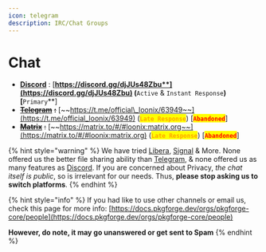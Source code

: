 ```yaml
---
icon: telegram
description: IRC/Chat Groups
---
```


# Chat

* [**Discord**](https://discord.gg/djJUs48Zbu) : [**https://discord.gg/djJUs48Zbu**](https://discord.gg/djJUs48Zbu) (<mark style="color:green;">**`Active`**</mark>**&#x20;&&#x20;**<mark style="color:green;">**`Instant Response`**</mark>) \[<mark style="color:purple;">**`Primary`**</mark>]
* [~~**Telegram**~~](https://t.me/official_loonix/63949) ~~**:**~~ [~~https://t.me/official\_loonix/63949~~](https://t.me/official_loonix/63949) (<mark style="color:orange;">**`Late Response`**</mark>)  \[<mark style="color:red;">**`Abandoned`**</mark>]
* [~~**Matrix**~~](https://matrix.to/#/#loonix:matrix.org) ~~:~~ [~~https://matrix.to/#/#loonix:matrix.org~~](https://matrix.to/#/#loonix:matrix.org) (<mark style="color:orange;">**`Late Response`**</mark>) \[<mark style="color:red;">**`Abandoned`**</mark>]

{% hint style="warning" %}
We have tried [Libera](https://libera.chat/), [Signal](https://signal.org/) & More. None offered us the better file sharing ability than [Telegram](https://telegram.org/faq), & none offered us as many features as [Discord](https://discord.com/). If you are concerned about Privacy, _the chat itself is public_, so is irrelevant for our needs. Thus, **please stop asking us to switch platforms**.
{% endhint %}

{% hint style="info" %}
If you had like to use other channels or email us, check this page for more info: [https://docs.pkgforge.dev/orgs/pkgforge-core/people](https://docs.pkgforge.dev/orgs/pkgforge-core/people)

**However, do note, it may go unanswered or get sent to Spam**
{% endhint %}
